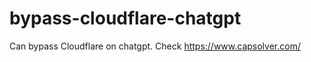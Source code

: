 # bypass-cloudflare-chatgpt
Can bypass Cloudflare on chatgpt. Check https://www.capsolver.com/ 
                                                                                                                                                                                                          
